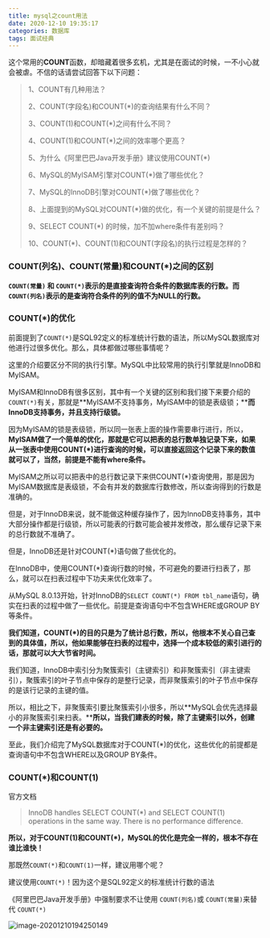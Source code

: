 ```yaml
---
title: mysql之count用法
date: 2020-12-10 19:35:17
categories: 数据库
tags: 面试经典
---
```


这个常用的**COUNT**函数，却暗藏着很多玄机，尤其是在面试的时候，一不小心就会被虐。不信的话请尝试回答下以下问题：

> 1、COUNT有几种用法？
>
> 2、COUNT(字段名)和COUNT(*)的查询结果有什么不同？
>
> 3、COUNT(1)和COUNT(*)之间有什么不同？
>
> 4、COUNT(1)和COUNT(*)之间的效率哪个更高？
>
> 5、为什么《阿里巴巴Java开发手册》建议使用COUNT(*)
>
> 6、MySQL的MyISAM引擎对COUNT(*)做了哪些优化？
>
> 7、MySQL的InnoDB引擎对COUNT(*)做了哪些优化？
>
> 8、上面提到的MySQL对COUNT(*)做的优化，有一个关键的前提是什么？
>
> 9、SELECT COUNT(*) 的时候，加不加where条件有差别吗？
>
> 10、COUNT(*)、COUNT(1)和COUNT(字段名)的执行过程是怎样的？

### **COUNT(列名)、COUNT(常量)和COUNT(\*)之间的区别**

**`COUNT(常量)` 和 `COUNT(*)`表示的是直接查询符合条件的数据库表的行数。而`COUNT(列名)`表示的是查询符合条件的列的值不为NULL的行数。**

### **COUNT(\*)的优化**

前面提到了`COUNT(*)`是SQL92定义的标准统计行数的语法，所以MySQL数据库对他进行过很多优化。那么，具体都做过哪些事情呢？

这里的介绍要区分不同的执行引擎。MySQL中比较常用的执行引擎就是InnoDB和MyISAM。

MyISAM和InnoDB有很多区别，其中有一个关键的区别和我们接下来要介绍的`COUNT(*)`有关，那就是**MyISAM不支持事务，MyISAM中的锁是表级锁；****而InnoDB支持事务，并且支持行级锁。**

因为MyISAM的锁是表级锁，所以同一张表上面的操作需要串行进行，所以，**MyISAM做了一个简单的优化，那就是它可以把表的总行数单独记录下来，如果从一张表中使用COUNT(\*)进行查询的时候，可以直接返回这个记录下来的数值就可以了，当然，前提是不能有where条件。**

MyISAM之所以可以把表中的总行数记录下来供COUNT(*)查询使用，那是因为MyISAM数据库是表级锁，不会有并发的数据库行数修改，所以查询得到的行数是准确的。

但是，对于InnoDB来说，就不能做这种缓存操作了，因为InnoDB支持事务，其中大部分操作都是行级锁，所以可能表的行数可能会被并发修改，那么缓存记录下来的总行数就不准确了。

但是，InnoDB还是针对COUNT(*)语句做了些优化的。

在InnoDB中，使用COUNT(*)查询行数的时候，不可避免的要进行扫表了，那么，就可以在扫表过程中下功夫来优化效率了。

从MySQL 8.0.13开始，针对InnoDB的`SELECT COUNT(*) FROM tbl_name`语句，确实在扫表的过程中做了一些优化。前提是查询语句中不包含WHERE或GROUP BY等条件。

**我们知道，COUNT(\*)的目的只是为了统计总行数，所以，他根本不关心自己查到的具体值，所以，他如果能够在扫表的过程中，选择一个成本较低的索引进行的话，那就可以大大节省时间。**

我们知道，InnoDB中索引分为聚簇索引（主键索引）和非聚簇索引（非主键索引），聚簇索引的叶子节点中保存的是整行记录，而非聚簇索引的叶子节点中保存的是该行记录的主键的值。

所以，相比之下，非聚簇索引要比聚簇索引小很多，所以**MySQL会优先选择最小的非聚簇索引来扫表。****所以，当我们建表的时候，除了主键索引以外，创建一个非主键索引还是有必要的。**

至此，我们介绍完了MySQL数据库对于COUNT(*)的优化，这些优化的前提都是查询语句中不包含WHERE以及GROUP BY条件。

### **COUNT(\*)和COUNT(1)**

官方文档

> InnoDB handles SELECT COUNT(*) and SELECT COUNT(1) operations in the same way. There is no performance difference.

**所以，对于COUNT(1)和COUNT(\*)，MySQL的优化是完全一样的，根本不存在谁比谁快！**

那既然`COUNT(*)`和`COUNT(1)`一样，建议用哪个呢？

建议使用`COUNT(*)`！因为这个是SQL92定义的标准统计行数的语法

《阿里巴巴Java开发手册》中强制要求不让使用 `COUNT(列名)`或 `COUNT(常量)`来替代 `COUNT(*)`

![image-20201210194250149](C:\Users\Administrator.USER-20190627HM\AppData\Roaming\Typora\typora-user-images\image-20201210194250149.png)




